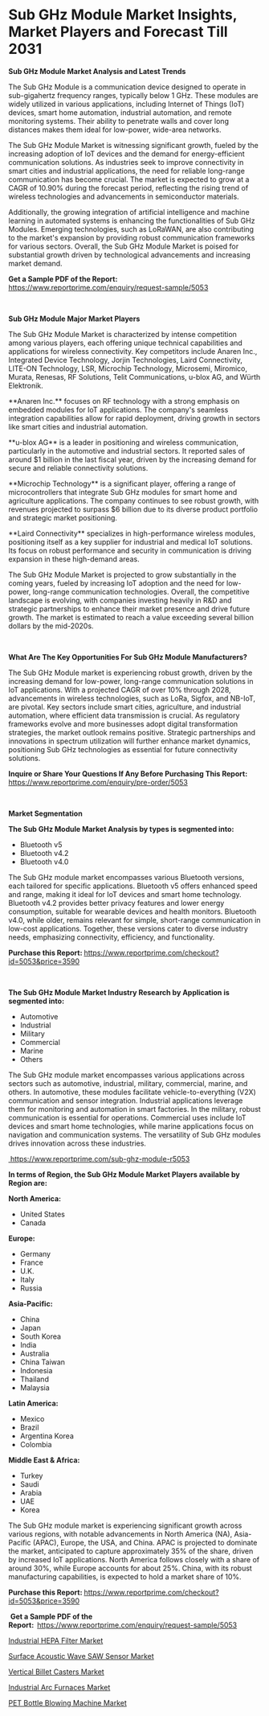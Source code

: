 <p><h1>Sub GHz Module Market Insights, Market Players and Forecast Till 2031</h1></p><p><strong>Sub GHz Module Market Analysis and Latest Trends</strong></p>
<p><p>The Sub GHz Module is a communication device designed to operate in sub-gigahertz frequency ranges, typically below 1 GHz. These modules are widely utilized in various applications, including Internet of Things (IoT) devices, smart home automation, industrial automation, and remote monitoring systems. Their ability to penetrate walls and cover long distances makes them ideal for low-power, wide-area networks.</p><p>The Sub GHz Module Market is witnessing significant growth, fueled by the increasing adoption of IoT devices and the demand for energy-efficient communication solutions. As industries seek to improve connectivity in smart cities and industrial applications, the need for reliable long-range communication has become crucial. The market is expected to grow at a CAGR of 10.90% during the forecast period, reflecting the rising trend of wireless technologies and advancements in semiconductor materials.</p><p>Additionally, the growing integration of artificial intelligence and machine learning in automated systems is enhancing the functionalities of Sub GHz Modules. Emerging technologies, such as LoRaWAN, are also contributing to the market's expansion by providing robust communication frameworks for various sectors. Overall, the Sub GHz Module Market is poised for substantial growth driven by technological advancements and increasing market demand.</p></p>
<p><strong>Get a Sample PDF of the Report:&nbsp;</strong> <a href="https://www.reportprime.com/enquiry/request-sample/5053">https://www.reportprime.com/enquiry/request-sample/5053</a></p>
<p>&nbsp;</p>
<p><strong>Sub GHz Module Major Market Players</strong></p>
<p><p>The Sub GHz Module Market is characterized by intense competition among various players, each offering unique technical capabilities and applications for wireless connectivity. Key competitors include Anaren Inc., Integrated Device Technology, Jorjin Technologies, Laird Connectivity, LITE-ON Technology, LSR, Microchip Technology, Microsemi, Miromico, Murata, Renesas, RF Solutions, Telit Communications, u-blox AG, and Würth Elektronik.</p><p>**Anaren Inc.** focuses on RF technology with a strong emphasis on embedded modules for IoT applications. The company's seamless integration capabilities allow for rapid deployment, driving growth in sectors like smart cities and industrial automation.</p><p>**u-blox AG** is a leader in positioning and wireless communication, particularly in the automotive and industrial sectors. It reported sales of around $1 billion in the last fiscal year, driven by the increasing demand for secure and reliable connectivity solutions.</p><p>**Microchip Technology** is a significant player, offering a range of microcontrollers that integrate Sub GHz modules for smart home and agriculture applications. The company continues to see robust growth, with revenues projected to surpass $6 billion due to its diverse product portfolio and strategic market positioning.</p><p>**Laird Connectivity** specializes in high-performance wireless modules, positioning itself as a key supplier for industrial and medical IoT solutions. Its focus on robust performance and security in communication is driving expansion in these high-demand areas.</p><p>The Sub GHz Module Market is projected to grow substantially in the coming years, fueled by increasing IoT adoption and the need for low-power, long-range communication technologies. Overall, the competitive landscape is evolving, with companies investing heavily in R&D and strategic partnerships to enhance their market presence and drive future growth. The market is estimated to reach a value exceeding several billion dollars by the mid-2020s.</p></p>
<p>&nbsp;</p>
<p><strong>What Are The Key Opportunities For Sub GHz Module Manufacturers?</strong></p>
<p><p>The Sub GHz Module market is experiencing robust growth, driven by the increasing demand for low-power, long-range communication solutions in IoT applications. With a projected CAGR of over 10% through 2028, advancements in wireless technologies, such as LoRa, Sigfox, and NB-IoT, are pivotal. Key sectors include smart cities, agriculture, and industrial automation, where efficient data transmission is crucial. As regulatory frameworks evolve and more businesses adopt digital transformation strategies, the market outlook remains positive. Strategic partnerships and innovations in spectrum utilization will further enhance market dynamics, positioning Sub GHz technologies as essential for future connectivity solutions.</p></p>
<p><strong>Inquire or Share Your Questions If Any Before Purchasing This Report:</strong> <a href="https://www.reportprime.com/enquiry/pre-order/5053">https://www.reportprime.com/enquiry/pre-order/5053</a></p>
<p>&nbsp;</p>
<p><strong>Market Segmentation</strong></p>
<p><strong>The Sub GHz Module Market Analysis by types is segmented into:</strong></p>
<p><ul><li>Bluetooth v5</li><li>Bluetooth v4.2</li><li>Bluetooth v4.0</li></ul></p>
<p><p>The Sub GHz module market encompasses various Bluetooth versions, each tailored for specific applications. Bluetooth v5 offers enhanced speed and range, making it ideal for IoT devices and smart home technology. Bluetooth v4.2 provides better privacy features and lower energy consumption, suitable for wearable devices and health monitors. Bluetooth v4.0, while older, remains relevant for simple, short-range communication in low-cost applications. Together, these versions cater to diverse industry needs, emphasizing connectivity, efficiency, and functionality.</p></p>
<p><strong>Purchase this Report:&nbsp;</strong><a href="https://www.reportprime.com/checkout?id=5053&price=3590">https://www.reportprime.com/checkout?id=5053&price=3590</a></p>
<p>&nbsp;</p>
<p><strong>The Sub GHz Module Market Industry Research by Application is segmented into:</strong></p>
<p><ul><li>Automotive</li><li>Industrial</li><li>Military</li><li>Commercial</li><li>Marine</li><li>Others</li></ul></p>
<p><p>The Sub GHz module market encompasses various applications across sectors such as automotive, industrial, military, commercial, marine, and others. In automotive, these modules facilitate vehicle-to-everything (V2X) communication and sensor integration. Industrial applications leverage them for monitoring and automation in smart factories. In the military, robust communication is essential for operations. Commercial uses include IoT devices and smart home technologies, while marine applications focus on navigation and communication systems. The versatility of Sub GHz modules drives innovation across these industries.</p></p>
<p><a href="https://www.reportprime.com/sub-ghz-module-r5053">&nbsp;https://www.reportprime.com/sub-ghz-module-r5053</a></p>
<p><strong>In terms of Region, the Sub GHz Module Market Players available by Region are:</strong></p>
<p>
    <p> <strong> North America: </strong>
        <ul>
            <li>United States</li>
            <li>Canada</li>
        </ul>
        </p> 
    <p> <strong> Europe: </strong>
        <ul>
            <li>Germany</li>
            <li>France</li>
            <li>U.K.</li>
            <li>Italy</li>
            <li>Russia</li>
        </ul>
        </p> 
    <p> <strong> Asia-Pacific: </strong>
        <ul>
            <li>China</li>
            <li>Japan</li>
            <li>South Korea</li>
            <li>India</li>
            <li>Australia</li>
            <li>China Taiwan</li>
            <li>Indonesia</li>
            <li>Thailand</li>
            <li>Malaysia</li>
        </ul>
        </p> 
    <p> <strong> Latin America: </strong>
        <ul>
            <li>Mexico</li>
            <li>Brazil</li>
            <li>Argentina Korea</li>
            <li>Colombia</li>
        </ul>
        </p> 
    <p> <strong> Middle East & Africa: </strong>
        <ul>
            <li>Turkey</li>
            <li>Saudi</li>
            <li>Arabia</li>
            <li>UAE</li>
            <li>Korea</li>
        </ul>
    </p>
    </p>
<p><p>The Sub GHz module market is experiencing significant growth across various regions, with notable advancements in North America (NA), Asia-Pacific (APAC), Europe, the USA, and China. APAC is projected to dominate the market, anticipated to capture approximately 35% of the share, driven by increased IoT applications. North America follows closely with a share of around 30%, while Europe accounts for about 25%. China, with its robust manufacturing capabilities, is expected to hold a market share of 10%.</p></p>
<p><strong>Purchase this Report: </strong><a href="https://www.reportprime.com/checkout?id=5053&price=3590">https://www.reportprime.com/checkout?id=5053&price=3590</a></p>
<p>&nbsp;<strong>Get a Sample PDF of the Report:&nbsp;&nbsp;</strong><a href="https://www.reportprime.com/enquiry/request-sample/5053">https://www.reportprime.com/enquiry/request-sample/5053</a></p>
<p><strong></strong></p>
<p><p><a href="https://www.linkedin.com/pulse/future-trends-global-industrial-hepa-filter-market-insights-yyw6c?trackingId=KkQptZ8qTJihPSw4zX68kQ%3D%3D">Industrial HEPA Filter Market</a></p><p><a href="https://github.com/gdfhhhj/Market-Research-Report-List-6/blob/main/surface-acoustic-wave-saw-sensor-market.md">Surface Acoustic Wave SAW Sensor Market</a></p><p><a href="https://issuu.com/reportprime-2/docs/vertical-billet-casters-market-size_67507db93c5a31">Vertical Billet Casters Market</a></p><p><a href="https://issuu.com/reportprime-2/docs/industrial-arc-furnaces-market-size_ba629a023b3a39">Industrial Arc Furnaces Market</a></p><p><a href="https://www.linkedin.com/pulse/pet-bottle-blowing-machine-market-share-size-trends-industry-gk7gc?trackingId=EHkxg%2F5mREmzbv68QjgT4A%3D%3D">PET Bottle Blowing Machine Market</a></p></p>